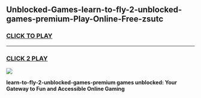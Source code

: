 
## Unblocked-Games-learn-to-fly-2-unblocked-games-premium-Play-Online-Free-zsutc
<h3>
<a href="https://premium76.site?title=learn-to-fly-2-unblocked-games-premium&ref=26A">CLICK TO PLAY</a></h3>
<hr>

<h3>
<a href="https://premium76.site?title=learn-to-fly-2-unblocked-games-premium&ref=26A">CLICK 2 PLAY</a>
  
</h3>

<a href="https://premium76.site?title=learn-to-fly-2-unblocked-games-premium&ref=26A"><img src="https://clearcache.store/games.png"></a>


**learn-to-fly-2-unblocked-games-premium games unblocked: Your Gateway to Fun and Accessible Online Gaming**
